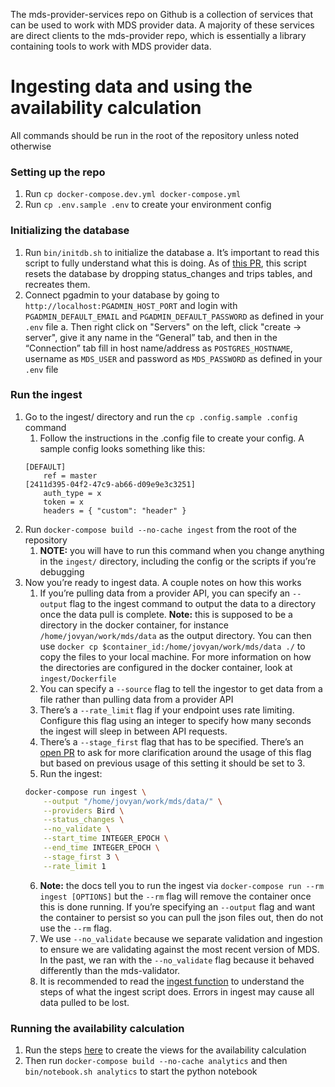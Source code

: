 The mds-provider-services repo on Github is a collection of services that can be used to work with MDS provider data. A majority of these services are direct clients to the mds-provider repo, which is essentially a library containing tools to work with MDS provider data.

# Ingesting data and using the availability calculation

All commands should be run in the root of the repository unless noted otherwise

### Setting up the repo

1. Run `cp docker-compose.dev.yml docker-compose.yml`   
2. Run `cp .env.sample .env`    to create your environment config

### Initializing the database

1. Run `bin/initdb.sh` to initialize the database
    a. It’s important to read this script to fully understand what this is doing. As of [this PR](https://github.com/CityofSantaMonica/mds-provider-services/pull/23/files#diff-8439bb9410daacb29a7eae6e1129410f), this script resets the database by dropping status_changes and trips tables, and recreates them.
2. Connect pgadmin to your database by going to `http://localhost:PGADMIN_HOST_PORT` and login with `PGADMIN_DEFAULT_EMAIL` and `PGADMIN_DEFAULT_PASSWORD` as defined in your `.env` file
    a. Then right click on "Servers" on the left, click "create -> server", give it any name in the “General” tab, and then in the “Connection” tab fill in host name/address as `POSTGRES_HOSTNAME`, username as `MDS_USER` and password as `MDS_PASSWORD` as defined in your `.env` file

### Run the ingest

1. Go to the ingest/ directory and run the `cp .config.sample .config` command
    1. Follow the instructions in the .config file to create your config. A sample config looks something like this:
    ```
    [DEFAULT]
        ref = master
    [2411d395-04f2-47c9-ab66-d09e9e3c3251]
        auth_type = x
        token = x
        headers = { "custom": "header" }
    ```
2. Run `docker-compose build --no-cache ingest`  from the root of the repository
    1. **NOTE:** you will have to run this command when you change anything in the `ingest/` directory, including the config or the scripts if you’re debugging
3. Now you’re ready to ingest data. A couple notes on how this works
    1. If you’re pulling data from a provider API, you can specify an `--output` flag to the ingest command to output the data to a directory once the data pull is complete. **Note:** this is supposed to be a directory in the docker container, for instance `/home/jovyan/work/mds/data` as the output directory. You can then use `docker cp $container_id:/home/jovyan/work/mds/data ./` to copy the files to your local machine. For more information on how the directories are configured in the docker container, look at `ingest/Dockerfile`
    2. You can specify a `--source` flag to tell the ingestor to get data from a file rather than pulling data from a provider API
    3. There’s a `--rate_limit` flag if your endpoint uses rate limiting. Configure this flag using an integer to specify how many seconds the ingest will sleep in between API requests.
    4. There’s a `--stage_first` flag that has to be specified. There’s an [open PR](https://github.com/CityofSantaMonica/mds-provider-services/pull/37) to ask for more clarification around the usage of this flag but based on previous usage of this setting it should be set to 3.
    5. Run the ingest:
    ```bash
    docker-compose run ingest \
        --output "/home/jovyan/work/mds/data/" \
        --providers Bird \
        --status_changes \
        --no_validate \
        --start_time INTEGER_EPOCH \
        --end_time INTEGER_EPOCH \
        --stage_first 3 \
        --rate_limit 1
    ```
    6. **Note:** the docs tell you to run the ingest via `docker-compose run --rm ingest [OPTIONS]` but the `--rm` flag will remove the container once this is done running. If you’re specifying an `--output` flag and want the container to persist so you can pull the json files out, then do not use the `--rm` flag.
    7. We use `--no_validate` because we separate validation and ingestion to ensure we are validating against the most recent version of MDS. In the past, we ran with the `--no_validate` flag because it behaved differently than the mds-validator.
    8. It is recommended to read the [ingest function](https://github.com/CityofSantaMonica/mds-provider-services/blob/master/ingest/main.py#L258) to understand the steps of what the ingest script does. Errors in ingest may cause all data pulled to be lost.

### Running the availability calculation

1. Run the steps [here](https://github.com/CityofSantaMonica/mds-provider-services/tree/master/db#availability) to create the views for the availability calculation
2. Then run `docker-compose build --no-cache analytics` and then `bin/notebook.sh analytics` to start the python notebook
